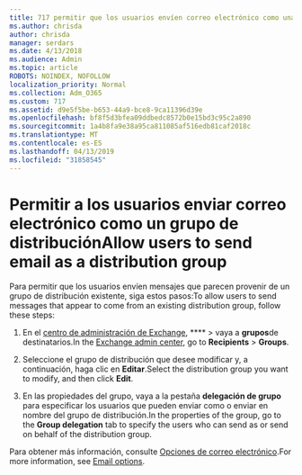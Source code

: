 ```yaml
---
title: 717 permitir que los usuarios envíen correo electrónico como una lista de distribución
ms.author: chrisda
author: chrisda
manager: serdars
ms.date: 4/13/2018
ms.audience: Admin
ms.topic: article
ROBOTS: NOINDEX, NOFOLLOW
localization_priority: Normal
ms.collection: Adm_O365
ms.custom: 717
ms.assetid: d9e5f5be-b653-44a9-bce8-9ca11396d39e
ms.openlocfilehash: bf8f5d3bfea09ddbedc8572b0e15bd3c95c2a890
ms.sourcegitcommit: 1a4b8fa9e38a95ca811085af516edb81caf2018c
ms.translationtype: MT
ms.contentlocale: es-ES
ms.lasthandoff: 04/13/2019
ms.locfileid: "31858545"
---
```

# <a name="allow-users-to-send-email-as-a-distribution-group"></a><span data-ttu-id="78507-102">Permitir a los usuarios enviar correo electrónico como un grupo de distribución</span><span class="sxs-lookup"><span data-stu-id="78507-102">Allow users to send email as a distribution group</span></span>

<span data-ttu-id="78507-103">Para permitir que los usuarios envíen mensajes que parecen provenir de un grupo de distribución existente, siga estos pasos:</span><span class="sxs-lookup"><span data-stu-id="78507-103">To allow users to send messages that appear to come from an existing distribution group, follow these steps:</span></span>

1. <span data-ttu-id="78507-104">En el [centro de administración de Exchange](https://outlook.office365.com/ecp/), \*\*\*\* \> vaya a **grupos**de destinatarios.</span><span class="sxs-lookup"><span data-stu-id="78507-104">In the [Exchange admin center](https://outlook.office365.com/ecp/), go to **Recipients** \> **Groups**.</span></span>

2. <span data-ttu-id="78507-105">Seleccione el grupo de distribución que desee modificar y, a continuación, haga clic en **Editar**.</span><span class="sxs-lookup"><span data-stu-id="78507-105">Select the distribution group you want to modify, and then click **Edit**.</span></span>

3. <span data-ttu-id="78507-106">En las propiedades del grupo, vaya a la pestaña **delegación de grupo** para especificar los usuarios que pueden enviar como o enviar en nombre del grupo de distribución.</span><span class="sxs-lookup"><span data-stu-id="78507-106">In the properties of the group, go to the **Group delegation** tab to specify the users who can send as or send on behalf of the distribution group.</span></span>

<span data-ttu-id="78507-107">Para obtener más información, consulte [Opciones de correo electrónico](https://technet.microsoft.com/library/bb124513.aspx#groupdelegation).</span><span class="sxs-lookup"><span data-stu-id="78507-107">For more information, see [Email options](https://technet.microsoft.com/library/bb124513.aspx#groupdelegation).</span></span>
